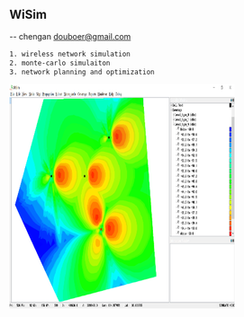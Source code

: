 
## WiSim

 -- chengan douboer@gmail.com


```
1. wireless network simulation
2. monte-carlo simulaiton
3. network planning and optimization
```

<img src="docs/img/1.PNG" width="400" height="400">

